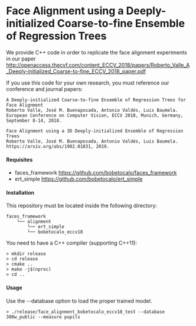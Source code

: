 # Face Alignment using a Deeply-initialized Coarse-to-fine Ensemble of Regression Trees

We provide C++ code in order to replicate the face alignment experiments in our paper http://openaccess.thecvf.com/content_ECCV_2018/papers/Roberto_Valle_A_Deeply-initialized_Coarse-to-fine_ECCV_2018_paper.pdf

If you use this code for your own research, you must reference our conference and journal papers:

```
A Deeply-initialized Coarse-to-fine Ensemble of Regression Trees for Face Alignment
Roberto Valle, José M. Buenaposada, Antonio Valdés, Luis Baumela.
European Conference on Computer Vision, ECCV 2018, Munich, Germany, September 8-14, 2018.
```

```
Face Alignment using a 3D Deeply-initialized Ensemble of Regression Trees
Roberto Valle, José M. Buenaposada, Antonio Valdés, Luis Baumela.
https://arxiv.org/abs/1902.01831, 2019.
```

#### Requisites
- faces_framework https://github.com/bobetocalo/faces_framework
- ert_simple https://github.com/bobetocalo/ert_simple

#### Installation
This repository must be located inside the following directory:
```
faces_framework
    └── alignment
        └── ert_simple
        └── bobetocalo_eccv18
```
You need to have a C++ compiler (supporting C++11):
```
> mkdir release
> cd release
> cmake ..
> make -j$(nproc)
> cd ..
```
#### Usage
Use the --database option to load the proper trained model.
```
> ./release/face_alignment_bobetocalo_eccv18_test --database 300w_public --measure pupils
```